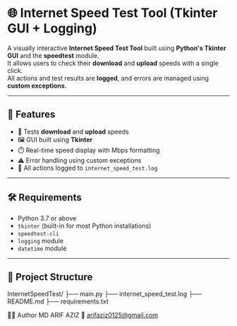 # 🌐 Internet Speed Test Tool (Tkinter GUI + Logging)

A visually interactive **Internet Speed Test Tool** built using **Python's Tkinter GUI** and the **speedtest** module.  
It allows users to check their **download** and **upload** speeds with a single click.  
All actions and test results are **logged**, and errors are managed using **custom exceptions**.

---

## 🚀 Features

- 📶 Tests **download** and **upload** speeds  
- 🖼️ GUI built using **Tkinter**  
- ⏱️ Real-time speed display with Mbps formatting  
- ⚠️ Error handling using custom exceptions  
- 🧾 All actions logged to `internet_speed_test.log`

---

## 🛠️ Requirements

- Python 3.7 or above  
- `tkinter` (built-in for most Python installations)  
- `speedtest-cli`  
- `logging` module  
- `datetime` module  

---

## 🔧 Project Structure

InternetSpeedTest/
├── main.py 
├── internet_speed_test.log
├── README.md 
├── requirements.txt 

🧑‍💻 Author
MD ARIF AZIZ
📧 arifaziz0125@gmail.com